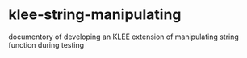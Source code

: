 # klee-string-manipulating
documentory of developing an KLEE extension of manipulating string function during testing 
